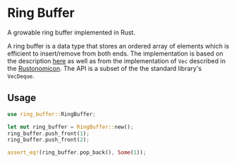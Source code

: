 # Ring Buffer

A growable ring buffer implemented in Rust.

A ring buffer is a data type that stores an ordered array of elements which is efficient to insert/remove from both ends. The implementation is based on the description [here](https://en.wikipedia.org/wiki/Circular_buffer) as well as from the implementation of `Vec` described in the [Rustonomicon](https://doc.rust-lang.org/nomicon/vec/vec.html). The API is a subset of the the standard library's `VecDeque`.

## Usage

```rust
use ring_buffer::RingBuffer;

let mut ring_buffer = RingBuffer::new();
ring_buffer.push_front(1);
ring_buffer.push_front(2);

assert_eq!(ring_buffer.pop_back(), Some(1));
```
